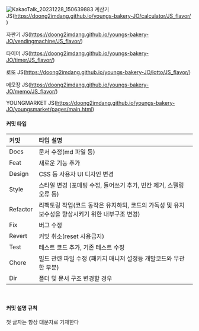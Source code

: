 ![KakaoTalk_20231228_150639883](https://github.com/doong2imdang/youngs-bakery/assets/124869695/691bd61d-f915-44c5-8100-f73b3189bc9e)
계산기 JS(https://doong2imdang.github.io/youngs-bakery-JO/calculator/JS_flavor/
)

자판기 JS(https://doong2imdang.github.io/youngs-bakery-JO/vendingmachine/JS_flavor/)

타이머 JS(https://doong2imdang.github.io/youngs-bakery-JO/timer/JS_flavor/)

로또 JS(https://doong2imdang.github.io/youngs-bakery-JO/lotto/JS_flavor/)

메모장 JS(https://doong2imdang.github.io/youngs-bakery-JO/memo/JS_flavor/)

YOUNGMARKET JS(https://doong2imdang.github.io/youngs-bakery-JO/youngsmarket/pages/main.html)

#### 커밋 타입

| 커밋     | 타입 설명                                                                                        |
| :------- | :----------------------------------------------------------------------------------------------- |
| Docs     | 문서 수정(md 파일 등)                                                                            |
| Feat     | 새로운 기능 추가                                                                                 |
| Design   | CSS 등 사용자 UI 디자인 변경                                                                     |
| Style    | 스타일 변경 (포매팅 수정, 들어쓰기 추가, 빈칸 제거, 스펠링 오류 등)                              |
| Refactor | 리팩토링 작업(코드 동작은 유지하되, 코드의 가독성 및 유지보수성을 향상시키기 위한 내부구조 변경) |
| Fix      | 버그 수정                                                                                        |
| Revert   | 커밋 취소(reset 사용금지)                                                                        |
| Test     | 테스트 코드 추가, 기존 테스트 수정                                                               |
| Chore    | 빌드 관련 파일 수정 (패키지 매니저 설정등 개발코드와 무관한 부분)                                |
| Dir      | 폴더 및 문서 구조 변경할 경우                                                                    |

<br>

#### 커밋 설명 규칙

첫 글자는 항상 대문자로 기재한다
